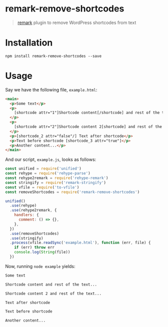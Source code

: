 # remark-remove-shortcodes

> [remark](https://github.com/remarkjs/remark) plugin to remove WordPress shortcodes from text

# Installation

```
npm install remark-remove-shortcodes --save
```

# Usage

Say we have the following file, `example.html`:

```html
<main>
  <p>Some text</p>
  <p>
    [shortcode attr="1"]Shortcode content[/shortcode] and rest of the text...
  </p>
  <p>
    [shortcode attr="2"]Shortcode content 2[shortcode] and rest of the text...
  </p>
  <p>[shortcode_2 attr="false"/] Text after shortcode</p>
  <p>Text before shortcode [shortcode_3 attr="true"]</p>
  <p>Another content...</p>
</main>
```

And our script, `example.js`, looks as follows:

```javascript
const unified = require('unified')
const rehype = require('rehype-parse')
const rehype2remark = require('rehype-remark')
const stringify = require('remark-stringify')
const vfile = require('to-vfile')
const removeShortcodes = require('remark-remove-shortcodes')

unified()
  .use(rehype)
  .use(rehype2remark, {
    handlers: {
      comment: () => {},
    },
  })
  .use(removeShortcodes)
  .use(stringify)
  .process(vfile.readSync('example.html'), function (err, file) {
    if (err) throw err
    console.log(String(file))
  })
```

Now, running `node example` yields:

```markdown
Some text

Shortcode content and rest of the text...

Shortcode content 2 and rest of the text...

Text after shortcode

Text before shortcode

Another content...
```
